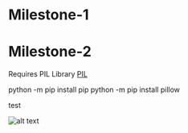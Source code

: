 # Milestone-1
# Milestone-2

Requires PIL Library
[PIL](https://pillow.readthedocs.io/en/latest/installation.html)

python -m pip install pip
python -m pip install pillow

test

![alt text](https://media-exp1.licdn.com/dms/image/C4E22AQEXS_oO0TKKdg/feedshare-shrink_800/0/1668499037981?e=1671667200&v=beta&t=8If7g69qk017Q2cpxnaFnr3aNFGZCGjCZ7zYxvXO4KM)
